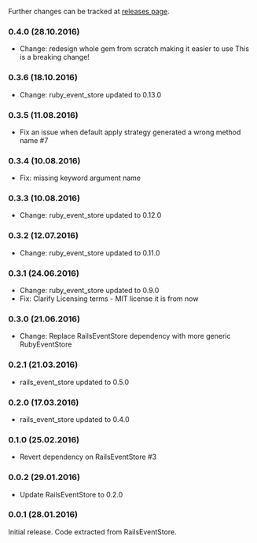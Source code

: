 Further changes can be tracked at [releases page](https://github.com/RailsEventStore/rails_event_store/releases).

### 0.4.0 (28.10.2016)

* Change: redesign whole gem from scratch making it easier to use
          This is a breaking change!

### 0.3.6 (18.10.2016)

* Change: ruby_event_store updated to 0.13.0

### 0.3.5 (11.08.2016)

* Fix an issue when default apply strategy generated a wrong method name #7

### 0.3.4 (10.08.2016)

* Fix: missing keyword argument name

### 0.3.3 (10.08.2016)

* Change: ruby_event_store updated to 0.12.0

### 0.3.2 (12.07.2016)

* Change: ruby_event_store updated to 0.11.0

### 0.3.1 (24.06.2016)

* Change: ruby_event_store updated to 0.9.0
* Fix: Clarify Licensing terms - MIT license it is from now

### 0.3.0 (21.06.2016)

* Change: Replace RailsEventStore dependency with more generic RubyEventStore

### 0.2.1 (21.03.2016)

* rails_event_store updated to 0.5.0

### 0.2.0 (17.03.2016)

* rails_event_store updated to 0.4.0

### 0.1.0 (25.02.2016)

* Revert dependency on RailsEventStore #3

### 0.0.2 (29.01.2016)

* Update RailsEventStore to 0.2.0

### 0.0.1 (28.01.2016)

Initial release. Code extracted from RailsEventStore.
